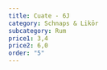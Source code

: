 ```yaml
---
title: Cuate - 6J
category: Schnaps & Likör
subcategory: Rum
price1: 3,4
price2: 6,0
order: "5"
---
```

